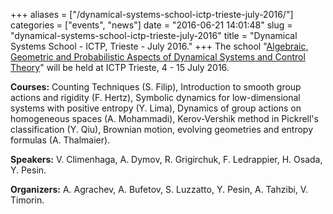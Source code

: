 +++
aliases = ["/dynamical-systems-school-ictp-trieste-july-2016/"]
categories = ["events", "news"]
date = "2016-06-21 14:01:48"
slug = "dynamical-systems-school-ictp-trieste-july-2016"
title = "Dynamical Systems School - ICTP, Trieste - July 2016."
+++
The school "[Algebraic, Geometric and Probabilistic Aspects of Dynamical
Systems and Control Theory](http://indico.ictp.it/event/7647/)" will be
held at ICTP Trieste, 4 - 15 July 2016.

**Courses:** Counting Techniques (S. Filip), Introduction to smooth
group actions and rigidity (F. Hertz), Symbolic dynamics for
low-dimensional systems with positive entropy (Y. Lima), Dynamics of
group actions on homogeneous spaces (A. Mohammadi), Kerov-Vershik method
in Pickrell's classification (Y. Qiu), Brownian motion, evolving
geometries and entropy formulas (A. Thalmaier).

**Speakers:** V. Climenhaga, A. Dymov, R. Grigirchuk, F. Ledrappier, H.
Osada, Y. Pesin.

**Organizers:** A. Agrachev, A. Bufetov, S. Luzzatto, Y. Pesin, A.
Tahzibi, V. Timorin.
